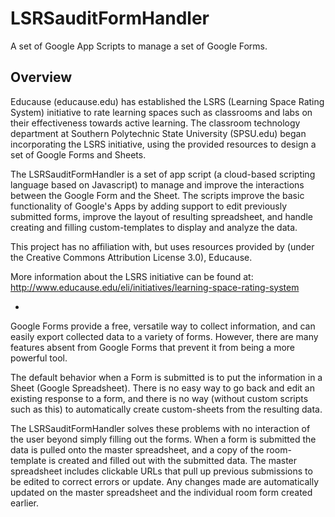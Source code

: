 LSRSauditFormHandler
====================

A set of Google App Scripts to manage a set of Google Forms.

Overview
-
Educause (educause.edu) has established the LSRS (Learning Space Rating System) initiative to rate learning spaces such as classrooms and labs on their effectiveness towards active learning.  The classroom technology department at Southern Polytechnic State University (SPSU.edu) began incorporating the LSRS initiative, using the provided resources to design a set of Google Forms and Sheets.

The LSRSauditFormHandler is a set of app script (a cloud-based scripting language based on Javascript) to manage and improve the interactions between the Google Form and the Sheet.  The scripts improve the basic functionality of Google's Apps by adding support to edit previously submitted forms, improve the layout of resulting spreadsheet, and handle creating and filling custom-templates to display and analyze the data.

This project has no affiliation with, but uses resources provided by (under the Creative Commons Attribution License 3.0), Educause.

More information about the LSRS initiative can be found at: http://www.educause.edu/eli/initiatives/learning-space-rating-system

-
Google Forms provide a free, versatile way to collect information, and can easily export collected data to a variety of forms.  However, there are many features absent from Google Forms that prevent it from being a more powerful tool.

The default behavior when a Form is submitted is to put the information in a Sheet (Google Spreadsheet).  There is no easy way to go back and edit an existing response to a form, and there is no way (without custom scripts such as this) to automatically create custom-sheets from the resulting data.

The LSRSauditFormHandler solves these problems with no interaction of the user beyond simply filling out the forms.  When a form is submitted the data is pulled onto the master spreadsheet, and a copy of the room-template is created and filled out with the submitted data.  The master spreadsheet includes clickable URLs that pull up previous submissions to be edited to correct errors or update.  Any changes made are automatically updated on the master spreadsheet and the individual room form created earlier.
